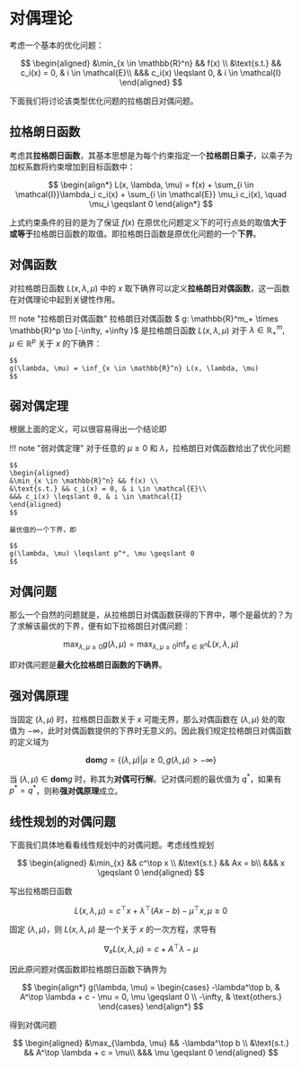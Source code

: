 # 对偶理论
考虑一个基本的优化问题：

$$
\begin{aligned}
&\min_{x \in \mathbb{R}^n} && f(x) \\
&\text{s.t.} && c_i(x) = 0, & i \in \mathcal{E}\\
&&& c_i(x) \leqslant 0, & i \in \mathcal{I}
\end{aligned}
$$

下面我们将讨论该类型优化问题的拉格朗日对偶问题。

## 拉格朗日函数

考虑其**拉格朗日函数**，其基本思想是为每个约束指定一个**拉格朗日乘子**，以乘子为加权系数将约束增加到目标函数中：

$$
\begin{align*}
L(x, \lambda, \mu) = f(x) + \sum_{i \in \mathcal{I}}\lambda_i c_i(x) + \sum_{i \in \mathcal{E}} \mu_i c_i(x), \quad \mu_i \geqslant 0
\end{align*}
$$

上式约束条件的目的是为了保证 $f(x)$ 在原优化问题定义下的可行点处的取值**大于或等于**拉格朗日函数的取值。即拉格朗日函数是原优化问题的一个**下界**。

## 对偶函数

对拉格朗日函数 $L(x, \lambda, \mu)$ 中的 $x$ 取下确界可以定义**拉格朗日对偶函数**，这一函数在对偶理论中起到关键性作用。

!!! note "拉格朗日对偶函数"
    拉格朗日对偶函数 $ g: \mathbb{R}^m_+ \times \mathbb{R}^p \to [-\infty, +\infty )$ 是拉格朗日函数 $L(x, \lambda, \mu)$ 对于 $\lambda \in \mathbb{R}^m_+, \mu \in \mathbb{R}^p$ 关于 $x$ 的下确界：

    $$
    g(\lambda, \mu) = \inf_{x \in \mathbb{R}^n} L(x, \lambda, \mu)
    $$

## 弱对偶定理

根据上面的定义，可以很容易得出一个结论即

!!! note "弱对偶定理"
    对于任意的 $\mu \geqslant 0$ 和 $\lambda$，拉格朗日对偶函数给出了优化问题

    $$
    \begin{aligned}
    &\min_{x \in \mathbb{R}^n} && f(x) \\
    &\text{s.t.} && c_i(x) = 0, & i \in \mathcal{E}\\
    &&& c_i(x) \leqslant 0, & i \in \mathcal{I}
    \end{aligned}
    $$

    最优值的一个下界，即

    $$
    g(\lambda, \mu) \leqslant p^*, \mu \geqslant 0
    $$

## 对偶问题

那么一个自然的问题就是，从拉格朗日对偶函数获得的下界中，哪个是最优的？为了求解该最优的下界，便有如下拉格朗日对偶问题：

$$
\max_{\lambda, \mu \geqslant 0} g(\lambda, \mu) = \max_{\lambda, \mu \geqslant 0} \inf_{x \in \mathbb{R}^n} L(x, \lambda, \mu)
$$

即对偶问题是**最大化拉格朗日函数的下确界**。

## 强对偶原理

当固定 $(\lambda, \mu)$ 时，拉格朗日函数关于 $x$ 可能无界，那么对偶函数在 $(\lambda, \mu)$ 处的取值为 $-\infty$，此时对偶函数提供的下界时无意义的。因此我们规定拉格朗日对偶函数的定义域为

$$
\mathbf{dom } g = \{ (\lambda, \mu) | \mu \geqslant 0, g(\lambda, \mu) > -\infty \}
$$

当 $(\lambda, \mu) \in \mathbf{dom } g$ 时，称其为**对偶可行解**。记对偶问题的最优值为 $q^*$，如果有 $p^* = q^*$，则称**强对偶原理**成立。 

## 线性规划的对偶问题

下面我们具体地看看线性规划中的对偶问题。考虑线性规划

$$
\begin{aligned}
&\min_{x} && c^\top x \\
&\text{s.t.} && Ax = b\\
&&& x \geqslant 0
\end{aligned}
$$

写出拉格朗日函数

$$
L(x, \lambda, \mu) = c^\top x + \lambda^\top (Ax - b) - \mu^\top x, \mu \geqslant 0
$$

固定 $(\lambda, \mu)$，则 $L(x, \lambda, \mu)$ 是一个关于 $x$ 的一次方程，求导有

$$
\nabla_x L(x, \lambda, \mu) = c + A^\top \lambda - \mu
$$

因此原问题对偶函数即拉格朗日函数下确界为

$$
\begin{align*}
    g(\lambda, \mu) = 
    \begin{cases}
        -\lambda^\top b, & A^\top \lambda + c - \mu = 0, \mu \geqslant 0 \\
        -\infty, & \text{others.}
    \end{cases}
\end{align*}
$$

得到对偶问题

$$
\begin{aligned}
&\max_{\lambda, \mu} && -\lambda^\top b \\
&\text{s.t.} && A^\top \lambda + c = \mu\\
&&& \mu \geqslant 0
\end{aligned}
$$


